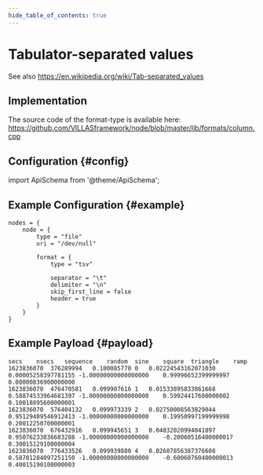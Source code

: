 ```yaml
---
hide_table_of_contents: true
---
```


# Tabulator-separated values

See also https://en.wikipedia.org/wiki/Tab-separated_values

## Implementation

The source code of the format-type is available here:
https://github.com/VILLASframework/node/blob/master/lib/formats/column.cpp

## Configuration {#config}

import ApiSchema from '@theme/ApiSchema';

<ApiSchema id="node" example pointer="#/components/schemas/tsv" />

## Example Configuration {#example}

``` url="external/node/etc/examples/formats/tsv.conf" title="node/etc/examples/formats/tsv.conf"
nodes = {
	node = {
		type = "file"
		uri = "/dev/null"

		format = {
			type = "tsv"

			separator = "\t"
			delimiter = "\n"
			skip_first_line = false
			header = true
		}
	}
}
```

## Example Payload {#payload}

```tsv
secs	nsecs	sequence	random	sine	square	triangle	ramp
1623836070	376289994	0.100085770	0	0.02224543162071030	0.00005258397781155	-1.00000000000000000	0.99996652399999997	0.00000836900000000
1623836070	476470581	0.099907616	1	0.01533895833861668	0.58874533964681397	-1.00000000000000000	0.59924417600000002	0.10018895600000001
1623836070	576404132	0.099973339	2	0.02750008563829044	0.95129409546912413	-1.00000000000000000	0.19950997199999998	0.20012250700000001
1623836070	676432916	0.099945651	3	0.04032020994041897	0.95076233836683288	-1.00000000000000000	-0.20060516400000017	0.30015129100000004
1623836070	776433526	0.099939880	4	0.02607856387376608	0.58701284097251150	-1.00000000000000000	-0.60060760400000013	0.40015190100000003
```
